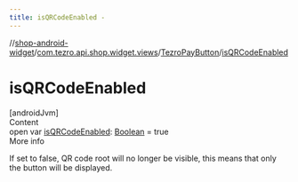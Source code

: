 ```yaml
---
title: isQRCodeEnabled -
---
```

//[shop-android-widget](../../../index.md)/[com.tezro.api.shop.widget.views](../index.md)/[TezroPayButton](index.md)/[isQRCodeEnabled](is-q-r-code-enabled.md)



# isQRCodeEnabled  
[androidJvm]  
Content  
open var [isQRCodeEnabled](is-q-r-code-enabled.md): [Boolean](https://kotlinlang.org/api/latest/jvm/stdlib/kotlin/-boolean/index.html) = true  
More info  


If set to false, QR code root will no longer be visible, this means that only the button will be displayed.

  



